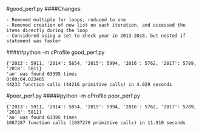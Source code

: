 #good_perf.py
####Changes:
```
- Removed multiple for loops, reduced to one
- Removed creation of new list on each iteration, and accessed the items directly during the loop
- Considered using a set to check year in 2013-2018, but nested if statement was faster
```
#####python -m cProfile good_perf.py
```
{'2013': 5911, '2014': 5854, '2015': 5994, '2016': 5762, '2017': 5789, '2018': 5811}
'ao' was found 63395 times
0:00:04.023405
44233 function calls (44216 primitive calls) in 4.029 seconds
 ```

#poor_perf.py
#####python -m cProfile poor_perf.py
```
{'2013': 5911, '2014': 5854, '2015': 5994, '2016': 5762, '2017': 5789, '2018': 5811}
'ao' was found 63395 times
1087287 function calls (1087270 primitive calls) in 11.910 seconds
 ```